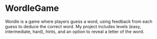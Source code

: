 # WordleGame
Wordle is a game where players guess a word, using feedback from each guess to deduce the correct word. My project includes levels (easy, intermediate, hard), hints, and an option to reveal a letter of the word.
